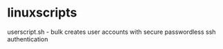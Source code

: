 # linuxscripts

userscript.sh - bulk creates user accounts with secure passwordless ssh authentication 
